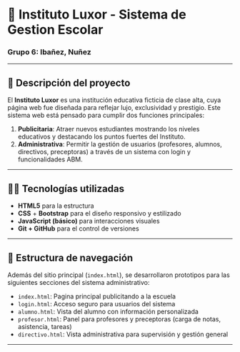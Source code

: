 # 🏫 Instituto Luxor - Sistema de Gestion Escolar

### Grupo 6: Ibañez, Nuñez 

---

## 📌 Descripción del proyecto

El **Instituto Luxor** es una institución educativa ficticia de clase alta, cuya página web fue diseñada para reflejar lujo, exclusividad y prestigio. Este sistema web está pensado para cumplir dos funciones principales:

1. **Publicitaria**: Atraer nuevos estudiantes mostrando los niveles educativos y destacando los puntos fuertes del Instituto.
2. **Administrativa**: Permitir la gestión de usuarios (profesores, alumnos, directivos, preceptoras) a través de un sistema con login y funcionalidades ABM.

---

## 🧑‍💻 Tecnologías utilizadas

- **HTML5** para la estructura
- **CSS** + **Bootstrap** para el diseño responsivo y estilizado
- **JavaScript (básico)** para interacciones visuales
- **Git + GitHub** para el control de versiones

---

## 🧭 Estructura de navegación


Además del sitio principal (`index.html`), se desarrollaron prototipos para las siguientes secciones del sistema administrativo:
- `index.html`: Pagina principal publicitando a la escuela 
- `login.html`: Acceso seguro para usuarios del sistema
- `alumno.html`: Vista del alumno con información personalizada
- `profesor.html`: Panel para profesores y preceptoras (carga de notas, asistencia, tareas)
- `directivo.html`: Vista administrativa para supervisión y gestión general

---
